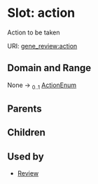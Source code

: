 
# Slot: action

Action to be taken

URI: [gene_review:action](https://w3id.org/ai4curation/gene_review/action)


## Domain and Range

None &#8594;  <sub>0..1</sub> [ActionEnum](ActionEnum.md)

## Parents


## Children


## Used by

 * [Review](Review.md)
